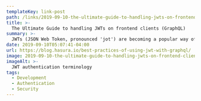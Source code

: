```yaml
---
templateKey: link-post
path: /links/2019-09-10-the-ultimate-guide-to-handling-jwts-on-frontend-clients
title: >-
  The Ultimate Guide to handling JWTs on frontend clients (GraphQL)
summary: >-
  JWTs (JSON Web Token, pronounced 'jot') are becoming a popular way of handling auth. This post aims to demystify what a JWT is, discuss its pros/cons and cover best practices in implementing JWT on the client-side, keeping security in mind.
date: 2019-09-10T05:07:41-04:00
url: https://blog.hasura.io/best-practices-of-using-jwt-with-graphql/
image: 2019-09-10-the-ultimate-guide-to-handling-jwts-on-frontend-clients.png
imageAlt: >-
  JWT authentication terminology
tags:
  - Development
  - Authentication
  - Security
---
```

